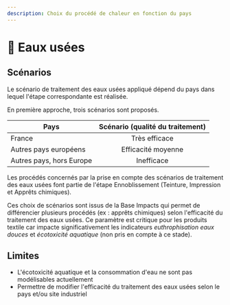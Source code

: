 ```yaml
---
description: Choix du procédé de chaleur en fonction du pays
---
```


# 🔵 Eaux usées

## Scénarios

Le scénario de traitement des eaux usées appliqué dépend du pays dans lequel l'étape correspondante est réalisée.

En première approche, trois scénarios sont proposés.&#x20;

| Pays                     | Scénario (qualité du traitement) |
| ------------------------ | :------------------------------: |
| France                   |           Très efficace          |
| Autres pays européens    |        Efficacité moyenne        |
| Autres pays, hors Europe |            Inefficace            |

Les procédés concernés par la prise en compte des scénarios de traitement des eaux usées font partie de l'étape Ennoblissement (Teinture, Impression et Apprêts chimiques).&#x20;

Ces choix de scénarios sont issus de la Base Impacts qui permet de différencier plusieurs procédés (ex : apprêts chimiques) selon l'efficacité du traitement des eaux usées. Ce paramètre est critique pour les produits textile car impacte significativement les indicateurs _euthrophisation eaux douces_ et _écotoxicité aquatique_ (non pris en compte à ce stade).

## Limites

* L'écotoxicité aquatique et la consommation d'eau ne sont pas modélisables actuellement
* Permettre de modifier l'efficacité du traitement des eaux usées selon le pays et/ou site industriel&#x20;
